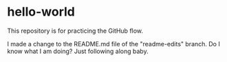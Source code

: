 # hello-world
This repository is for practicing the GitHub flow. 

I made a change to the README.md file of the "readme-edits" branch. Do I know what I am doing? Just following along baby. 
